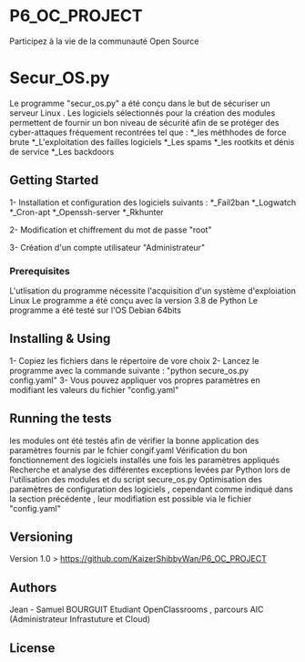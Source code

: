 # P6_OC_PROJECT
Participez à la vie de la communauté Open Source

# Secur_OS.py
Le programme "secur_os.py" a été conçu dans le but de sécuriser un serveur Linux .
Les logiciels sélectionnés pour la création des modules permettent de fournir un bon niveau de sécurité afin de se protéger des cyber-attaques fréquement recontrées tel que :
*_les méthhodes de force brute
*_L'exploitation des failles logiciels 
*_Les spams
*_les rootkits et dénis de service
*_Les backdoors

## Getting Started

1- Installation et configuration des logiciels suivants :
*_Fail2ban
*_Logwatch
*_Cron-apt
*_Openssh-server
*_Rkhunter

2- Modification et chiffrement du mot de passe "root" 

3- Création d'un compte utilisateur "Administrateur"

### Prerequisites

L'utlisation du programme nécessite l'acquisition d'un système d'exploiation Linux
Le programme a été conçu avec la version 3.8 de Python
Le programme a été testé sur l'OS Debian 64bits 
 

## Installing & Using

1- Copiez les fichiers dans le répertoire de vore choix
2- Lancez le programme avec la commande suivante : "python secure_os.py config.yaml"
3- Vous pouvez appliquer vos propres paramètres en modifiant les valeurs du fichier "config.yaml"


## Running the tests

les modules ont été testés afin de vérifier la bonne application des paramètres fournis par le fchier congif.yaml
Vérification du bon fonctionnement des logiciels installés une fois les paramètres appliqués
Recherche et analyse des différentes exceptions levées par Python lors de l'utilisation des modules et du script secure_os.py
Optimisation des paramètres de configuration des logiciels , cependant comme indiqué dans la section précédente , leur modifiation est possible via le fichier "config.yaml" 


## Versioning

Version 1.0 > https://github.com/KaizerShibbyWan/P6_OC_PROJECT

## Authors

Jean - Samuel BOURGUIT 
Etudiant OpenClassrooms , parcours AIC (Administrateur Infrastuture et Cloud)

## License

